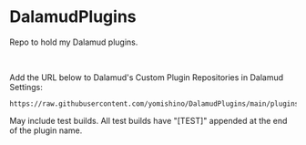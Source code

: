 # DalamudPlugins

Repo to hold my Dalamud plugins.

<br/>

Add the URL below to Dalamud's Custom Plugin Repositories in Dalamud Settings:
```
https://raw.githubusercontent.com/yomishino/DalamudPlugins/main/plugins.json
```

May include test builds. 
All test builds have "\[TEST\]" appended at the end of the plugin name.
